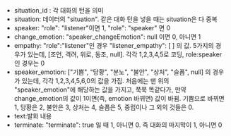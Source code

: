 - situation_id : 각 대화의 턴을 의미
- situation: 데이터의 "situation". 같은 대화 턴을 넣을 때는 situation은 다 중복
- speaker: "role": "listener"이면 1, "role": "speaker" 면 0
- change_emotion: "speaker_changeEmotion": null 이면 0, 아니면 1 
- empathy: "role":"listener"인 경우 "listener_empathy": [ ] 의 값.
  5가지의 경우가 있는데, [조언, 격려, 위로, 동조, null]. 각각 1,2,3,4,5로 코딩, role:speaker인 경우는 0
- speaker_emotion: ["기쁨", "당황", "분노", "불안", "상처", "슬픔", null] 의 경우가 있는데, 각각 1,2,3,4,5,6,0의 값을 가짐.
  처음에는 맨 위의 "speaker_emotion"에 해당하는 값을 가지고, 쭉쭉 똑같다가, 만약 change_emotion의 값이 1이면(즉, emotion 바뀌면) 값이 바뀜. 기쁨으로 바뀌면 1, 당황은 2, 불안은 3, 상처는 4, 슬픔은 5, 중립이나 그 외의 것들은 0.
- text:발화 내용 
- terminate: "terminate": true 일 때 1, 아니면 0. 즉 대화의 마지막이 1, 아니면 0 
